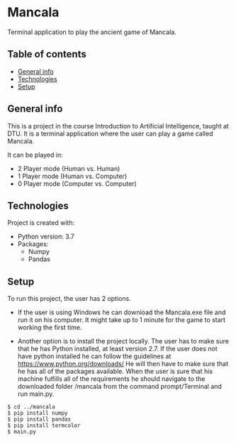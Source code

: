 # Mancala
Terminal application to play the ancient game of Mancala.

## Table of contents
* [General info](#general-info)
* [Technologies](#technologies)
* [Setup](#setup)

## General info
This is a project in the course Introduction to Artificial Intelligence, taught at DTU.
It is a terminal application where the user can play a game called Mancala.

It can be played in:
* 2 Player mode (Human vs. Human)
* 1 Player mode (Human vs. Computer)
* 0 Player mode (Computer vs. Computer)
	
## Technologies
Project is created with:
* Python version: 3.7
* Packages:
	* Numpy
	* Pandas
	
## Setup

To run this project, the user has 2 options.

* If the user is using Windows he can download the Mancala.exe file and run it on his computer. It might take up to 1 minute for the game to start working the first time.

* Another option is to install the project locally. The user has to make sure that he has Python installed, at least version 2.7. If the user does not have python installed he can follow the guidelines at https://www.python.org/downloads/
He will then have to make sure that he has all of the packages available. 
When the user is sure that his machine fulfills all of the requirements he should navigate to the downloaded folder /mancala from the command prompt/Terminal and run main.py.

```
$ cd ../mancala
$ pip install numpy
$ pip install pandas
$ pip install termcolor
$ main.py
```
